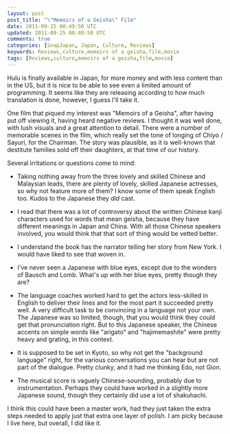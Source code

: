 ```yaml
---           
layout: post
post_title: "\"Memoirs of a Geisha\" Film"
date: 2011-09-25 00:49:50 UTC
updated: 2011-09-25 00:49:50 UTC
comments: true
categories: [SnapJapan, Japan, Culture, Reviews]
keywords: Reviews,culture,memoirs of a geisha,film,movie
tags: [Reviews,culture,memoirs of a geisha,film,movie]
---
```

 


Hulu is finally available in Japan, for more money and with less content than in the US, but it is nice to be able to see even a limited amount of programming. It seems like they are releasing according to how much translation is done, however, I guess I'll take it.




One film that piqued my interest was "Memoirs of a Geisha", after having put off viewing it, having heard negative reviews. I thought it was well done, with lush visuals and a great attention to detail. There were a number of memorable scenes in the film, which really set the tone of longing of Chiyo / Sayuri, for the Chairman. The story was plausible, as it is well-known that destitute families sold off their daughters, at that time of our history.




Several irritations or questions come to mind:


- Taking nothing away from the three lovely and skilled Chinese and Malaysian leads, there are plenty of lovely, skilled Japanese actresses, so why not feature more of them? I know some of them speak English too. Kudos to the Japanese they _did_ cast. 

- I read that there was a lot of controversy about the written Chinese kanji characters used for words that mean geisha, because they have different meanings in Japan and China. With all those Chinese speakers involved, you would think that that sort of thing would be vetted better. 

- I understand the book has the narrator telling her story from New York. I would have liked to see that woven in. 

- I've never seen a Japanese with blue eyes, except due to the wonders of Bausch and Lomb. What's up with her blue eyes, pretty though they are?

- The language coaches worked hard to get the actors less-skilled in English to deliver their lines and for the most part it succeeded pretty well. A very difficult task to be convincing in a language not your own. The Japanese was so limited, though, that you would think they could get that pronunciation right. But to this Japanese speaker, the Chinese accents on simple words like "arigato" and "hajimemashite" were pretty heavy and grating, in this context. 

- It is supposed to be set in Kyoto, so why not get the "background language" right, for the various conversations you can hear but are not part of the dialogue. Pretty clunky, and it had me thinking Edo, not Gion.

- The musical score is vaguely Chinese-sounding, probably due to instrumentation. Perhaps they could have worked in a slightly more Japanese sound, though they certainly did use a lot of shakuhachi. 



I think this could have been a master work, had they just taken the extra steps needed to apply just that extra one layer of polish. I am picky because I live here, but overall, I did like it.


